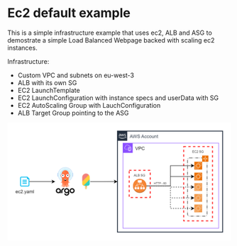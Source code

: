 # Ec2 default example
This is a simple infrastructure example that uses ec2, ALB and ASG to demostrate a simple Load Balanced Webpage backed with scaling ec2 instances.

Infrastructure:
- Custom VPC and subnets on eu-west-3
- ALB with its own SG
- EC2 LaunchTemplate
- EC2 LaunchConfiguration with instance specs and userData with SG
- EC2 AutoScaling Group with LauchConfiguration
- ALB Target Group pointing to the ASG

![Infrastructure diagram of ec2 example](default-arquitecture.png)
